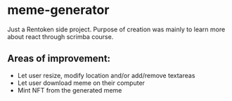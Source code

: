 # meme-generator
Just a Rentoken side project.
Purpose of creation was mainly to learn more about react through scrimba course.

## Areas of improvement: 
- Let user resize, modify location and/or add/remove textareas
- Let user download meme on their computer
- Mint NFT from the generated meme
